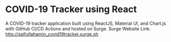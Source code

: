 # COVID-19 Tracker using React

A COVID-19 tracker application built using ReactJS, Material UI, and Chart.js with GitHub CI/CD Actions and hosted on Surge.
Surge Website Link: http://saifullahamin_covid19tracker.surge.sh 

